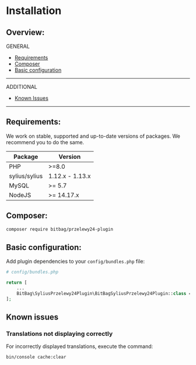 # Installation

## Overview:
GENERAL
- [Requirements](#requirements)
- [Composer](#composer)
- [Basic configuration](#basic-configuration)
---
ADDITIONAL
- [Known Issues](#known-issues)
---

## Requirements:
We work on stable, supported and up-to-date versions of packages. We recommend you to do the same.

| Package       | Version         |
|---------------|-----------------|
| PHP           | \>=8.0          |
| sylius/sylius | 1.12.x - 1.13.x |
| MySQL         | \>= 5.7         |
| NodeJS        | \>= 14.17.x     |

## Composer:
```bash
composer require bitbag/przelewy24-plugin
```

## Basic configuration:
Add plugin dependencies to your `config/bundles.php` file:

```php
# config/bundles.php

return [
    ...
    BitBag\SyliusPrzelewy24Plugin\BitBagSyliusPrzelewy24Plugin::class => ['all' => true],
];
```

## Known issues
### Translations not displaying correctly
For incorrectly displayed translations, execute the command:
```bash
bin/console cache:clear
```
